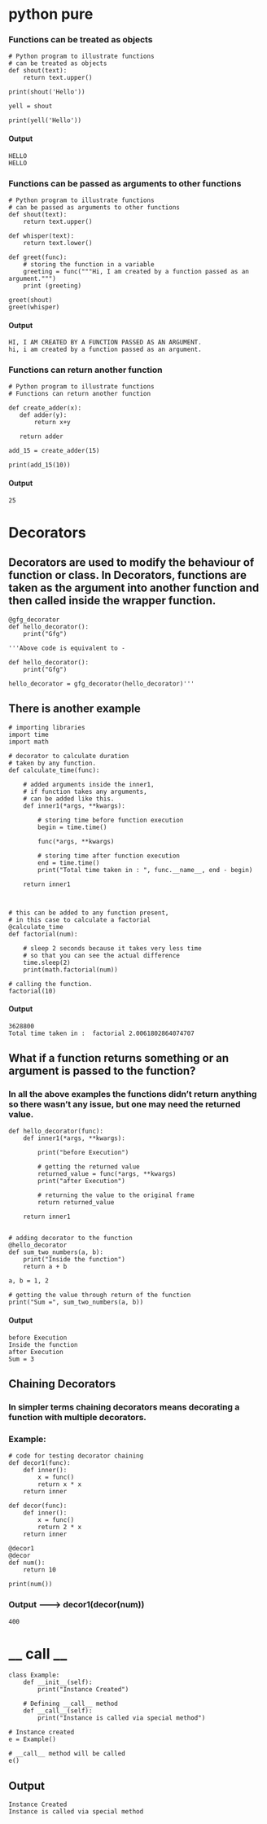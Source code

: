 # python pure

### Functions can be treated as objects
```
# Python program to illustrate functions
# can be treated as objects
def shout(text):
    return text.upper()
 
print(shout('Hello'))
 
yell = shout
 
print(yell('Hello'))
```
#### Output
```
HELLO
HELLO
```

### Functions can be passed as arguments to other functions
```
# Python program to illustrate functions
# can be passed as arguments to other functions
def shout(text):
    return text.upper()
 
def whisper(text):
    return text.lower()
 
def greet(func):
    # storing the function in a variable
    greeting = func("""Hi, I am created by a function passed as an argument.""")
    print (greeting)
 
greet(shout)
greet(whisper)
```
#### Output
```
HI, I AM CREATED BY A FUNCTION PASSED AS AN ARGUMENT.
hi, i am created by a function passed as an argument.
```
 ### Functions can return another function
 ```
# Python program to illustrate functions
# Functions can return another function
 
def create_adder(x):
    def adder(y):
        return x+y
 
    return adder
 
add_15 = create_adder(15)
 
print(add_15(10))
 ```
#### Output
```
25
```

# Decorators

## Decorators are used to modify the behaviour of function or class. In Decorators, functions are taken as the argument into another function and then called inside the wrapper function.

```
@gfg_decorator
def hello_decorator():
    print("Gfg")

'''Above code is equivalent to -

def hello_decorator():
    print("Gfg")
    
hello_decorator = gfg_decorator(hello_decorator)'''
```
## There is another example
```
# importing libraries
import time
import math
 
# decorator to calculate duration
# taken by any function.
def calculate_time(func):
     
    # added arguments inside the inner1,
    # if function takes any arguments,
    # can be added like this.
    def inner1(*args, **kwargs):
 
        # storing time before function execution
        begin = time.time()
         
        func(*args, **kwargs)
 
        # storing time after function execution
        end = time.time()
        print("Total time taken in : ", func.__name__, end - begin)
 
    return inner1
 
 
 
# this can be added to any function present,
# in this case to calculate a factorial
@calculate_time
def factorial(num):
 
    # sleep 2 seconds because it takes very less time
    # so that you can see the actual difference
    time.sleep(2)
    print(math.factorial(num))
 
# calling the function.
factorial(10)
```

#### Output
```
3628800
Total time taken in :  factorial 2.0061802864074707
```
## What if a function returns something or an argument is passed to the function?
### In all the above examples the functions didn’t return anything so there wasn’t any issue, but one may need the returned value.
```
def hello_decorator(func):
    def inner1(*args, **kwargs):
         
        print("before Execution")
         
        # getting the returned value
        returned_value = func(*args, **kwargs)
        print("after Execution")
         
        # returning the value to the original frame
        return returned_value
         
    return inner1
 
 
# adding decorator to the function
@hello_decorator
def sum_two_numbers(a, b):
    print("Inside the function")
    return a + b
 
a, b = 1, 2
 
# getting the value through return of the function
print("Sum =", sum_two_numbers(a, b))
```

#### Output
```
before Execution
Inside the function
after Execution
Sum = 3
```

## Chaining Decorators

### In simpler terms chaining decorators means decorating a function with multiple decorators.
### Example:
```
# code for testing decorator chaining
def decor1(func):
    def inner():
        x = func()
        return x * x
    return inner
 
def decor(func):
    def inner():
        x = func()
        return 2 * x
    return inner
 
@decor1
@decor
def num():
    return 10
 
print(num())
```
### Output ---> decor1(decor(num))
```
400
```

# __ call __
```
class Example:
    def __init__(self):
        print("Instance Created")
      
    # Defining __call__ method
    def __call__(self):
        print("Instance is called via special method")
  
# Instance created
e = Example()
  
# __call__ method will be called
e()
```
## Output
```
Instance Created
Instance is called via special method
```



